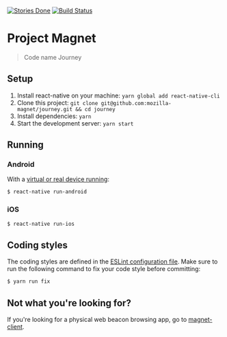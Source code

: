 [![Stories Done](https://badge.waffle.io/mozilla-magnet/journey.svg?label=done&title=Done)](http://waffle.io/mozilla-magnet/magnet) 
[![Build Status](https://travis-ci.org/mozilla-magnet/journey.svg?branch=master)](https://travis-ci.org/mozilla-magnet/journey)

# Project Magnet

> Code name Journey

## Setup

1. Install react-native on your machine: `yarn global add react-native-cli`
2. Clone this project: `git clone git@github.com:mozilla-magnet/journey.git && cd journey`
3. Install dependencies: `yarn`
4. Start the development server: `yarn start`

## Running

### Android

With a [virtual or real device running](https://facebook.github.io/react-native/releases/0.40/docs/getting-started.html):
```bash
$ react-native run-android
```

### iOS

```bash
$ react-native run-ios
```

## Coding styles

The coding styles are defined in the [ESLint configuration file](https://github.com/mozilla-magnet/journey/blob/master/.eslintrc.js).
Make sure to run the following command to fix your code style before committing:
```bash
$ yarn run fix
```

## Not what you're looking for?

If you're looking for a physical web beacon browsing app, go to [magnet-client](https://github.com/mozilla-magnet/magnet-client).
